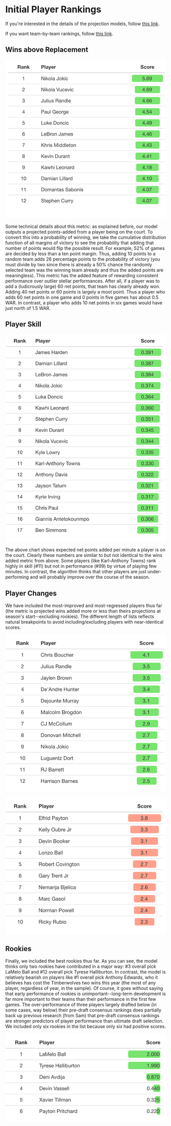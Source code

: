 # Initial Player Rankings

If you're interested in the details of the projection models, follow <a href="https://williamjackarnesen.github.io/nba-player-projections/methodology" title="Methodology">this link</a>. 

If you want team-by-team rankings, follow <a href="https://williamjackarnesen.github.io/nba-player-projections/team_results" title="Team Rankings">this link</a>. 

## Wins above Replacement

![currentwar](https://github.com/williamjackarnesen/nba-player-projections/raw/main/images/current_war.png)

Some technical details about this metric: as explained before, our model outputs a projected points-added from a player being on the court. To convert this into a probability of winning, we take the cumulative distribution function of all margins of victory to see the probability that adding that number of points would flip the possible result. For example, 52% of games are decided by less than a ten point margin. Thus, adding 10 points to a random team adds 26 percentage points to the probability of victory (you must divide by two since there is already a 50% chance the randomly selected team was the winning team already and thus the added points are meaningless). This metric has the added feature of rewarding consistent performance over outlier stellar performances. After all, if a player was to add a (ludicrously large) 60 net points, that team has clearly already won. Adding 40 net points or 60 points is largely a moot point. Thus a player who adds 60 net points in one game and 0 points in five games has about 0.5 WAR. In contrast, a player who adds 10 net points in six games would have just north of 1.5 WAR.

## Player Skill
![playerskill](https://github.com/williamjackarnesen/nba-player-projections/raw/main/images/player_skill.png)

The above chart shows expected net points added per minute a player is on the court. Clearly these numbers are similar to but not identical to the wins added metric from above. Some players (like Karl-Anthony Towns) rank highly in skill (#11) but not in performance (#99) by virtue of playing few minutes. In contrast, the algorithm thinks that other players are just under-performing and will probably improve over the course of the season. 

## Player Changes
We have included the most-improved and most-regressed players thus far (the metric is projected wins added more or less than theirs projections at season's start--excluding rookies). The different length of lists reflects natural breakpoints to avoid including/excluding players with near-identical scores.

![playergain](https://github.com/williamjackarnesen/nba-player-projections/raw/main/images/Player_Gain.png)

![playerloss](https://github.com/williamjackarnesen/nba-player-projections/raw/main/images/Player_Loss.png)

## Rookies
Finally, we included the best rookies thus far. As you can see, the model thinks only two rookies have contributed in a major way: #3 overall pick LaMelo Ball and #12 overall pick Tyrese Halliburton. In contrast, the model is relatively bearish on players like #1 overall pick Anthony Edwards, who it believes has cost the Timberwolves two wins this year (the most of any player, regardless of year, in the sample). Of course, it goes without saying that early performance of rookies is unimportant--long-term development is far more important to their teams than their performance in the first few games. The over-performance of three players largely drafted below (in some cases, way below) their pre-draft consensus rankings does partially back up previous research (from Sam) that pre-draft consensus rankings are stronger predictors of player performance than ultimate draft selection.  We included only six rookies in the list because only six had positive scores. 
 
![playerloss](https://github.com/williamjackarnesen/nba-player-projections/raw/main/images/Rookies.png)


